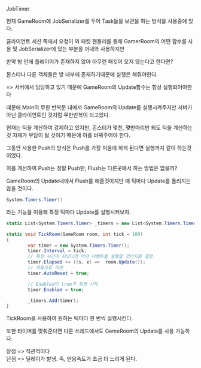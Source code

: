 JobTimer

현재 GameRoom에 JobSerializer를 두어 Task들을 보관을 하는 방식을 사용중에 있다.

클라이언트 세션 쪽에서 요청이 와 패킷 핸들러를 통해 GamerRoom의 어떤 함수를 사용 및 JobSerializer에 있는 부분을 꺼내와 사용하지만

만약 방 안에 플레이어가 존재하지 않아 아무런 패킷이 오지 않는다고 한다면?

몬스터나 다른 객체들은 방 내부에 존재하기때문에 실행은 해줘야한다.

=> 서버에서 담당하고 있기 때문에 GameRoom의 Update함수는 항상 실행되어야한다

때문에 Main의 무한 반복문 내에서 GameRoom의 Update를 실행시켜주지만 서버가 아닌 클라이언트인 것처럼 무한반복이 되고있다.

현재는 틱을 계산하여 강제하고 있지만, 몬스터가 몇천, 몇만마리만 되도 틱을 계산하는 것 자체가 부담이 될 것이기 때문에 이를 바꿔주어야 한다.

그동안 사용한 Push의 방식은 Push를 가장 처음에 하게 된다면 실행까지 같이 하는것이었다.

이를 개선하여 Push는 정말 Push만, Flush는 다른곳에서 하는 방법은 없을까?

GameRoom의 Update내에서 Flush를 해줄것이지만 매 틱마다 Update를 돌리지는 않을 것이다.

```cs
System.Timers.Timer()
``` 
라는 기능을 이용해 특정 틱마다 Update를 실행시켜보자.

```cs
static List<System.Timers.Timer> _timers = new List<System.Timers.Timer>();

static void TickRoom(GameRoom room, int tick = 100)
{
		var timer = new System.Timers.Timer();
		timer.Interval = tick;
		// 특정 시간이 지났다면 어떤 이벤트를 실행할 것인지를 결정
		timer.Elapsed += ((s, e) =>  room.Update());
		// 자동으로 리셋
		timer.AutoReset = true;

		// Enabled이 true가 되면 시작
		timer.Enabled = true;

		_timers.Add(timer);
}
```

TickRoom을 사용하여 원하는 틱마다 한 번씩 실행시킨다.

또한 타이머를 맞춰준다면 다른 쓰레드에서도 GameRoom의 Update를 사용 가능하다.

장점 => 직관적이다 <br>
단점 => 딜레이가 발생. 즉, 반응속도가 조금 더 느리게 된다.
